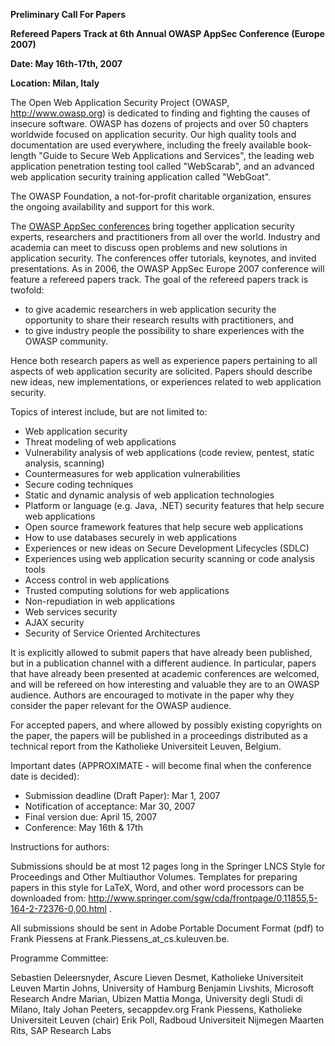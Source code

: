 <b>Preliminary Call For Papers

Refereed Papers Track at 6th Annual OWASP AppSec Conference (Europe
2007)

Date: May 16th-17th, 2007

Location: Milan, Italy</b>

The Open Web Application Security Project (OWASP,
<http://www.owasp.org>) is dedicated to finding and fighting the causes
of insecure software. OWASP has dozens of projects and over 50 chapters
worldwide focused on application security. Our high quality tools and
documentation are used everywhere, including the freely available
book-length "Guide to Secure Web Applications and Services", the leading
web application penetration testing tool called "WebScarab", and an
advanced web application security training application called "WebGoat".

The OWASP Foundation, a not-for-profit charitable organization, ensures
the ongoing availability and support for this work.

The [OWASP AppSec
conferences](:Category:OWASP_AppSec_Conference "wikilink") bring
together application security experts, researchers and practitioners
from all over the world. Industry and academia can meet to discuss open
problems and new solutions in application security. The conferences
offer tutorials, keynotes, and invited presentations. As in 2006, the
OWASP AppSec Europe 2007 conference will feature a refereed papers
track. The goal of the refereed papers track is twofold:

  - to give academic researchers in web application security the
    opportunity to share their research results with practitioners, and
  - to give industry people the possibility to share experiences with
    the OWASP community.

Hence both research papers as well as experience papers pertaining to
all aspects of web application security are solicited. Papers should
describe new ideas, new implementations, or experiences related to web
application security.

Topics of interest include, but are not limited to:

  - Web application security
  - Threat modeling of web applications
  - Vulnerability analysis of web applications (code review, pentest,
    static analysis, scanning)
  - Countermeasures for web application vulnerabilities
  - Secure coding techniques
  - Static and dynamic analysis of web application technologies
  - Platform or language (e.g. Java, .NET) security features that help
    secure web applications
  - Open source framework features that help secure web applications
  - How to use databases securely in web applications
  - Experiences or new ideas on Secure Development Lifecycles (SDLC)
  - Experiences using web application security scanning or code analysis
    tools
  - Access control in web applications
  - Trusted computing solutions for web applications
  - Non-repudiation in web applications
  - Web services security
  - AJAX security
  - Security of Service Oriented Architectures

It is explicitly allowed to submit papers that have already been
published, but in a publication channel with a different audience. In
particular, papers that have already been presented at academic
conferences are welcomed, and will be refereed on how interesting and
valuable they are to an OWASP audience. Authors are encouraged to
motivate in the paper why they consider the paper relevant for the OWASP
audience.

For accepted papers, and where allowed by possibly existing copyrights
on the paper, the papers will be published in a proceedings distributed
as a technical report from the Katholieke Universiteit Leuven, Belgium.

Important dates (APPROXIMATE - will become final when the conference
date is decided):

  - Submission deadline (Draft Paper): Mar 1, 2007
  - Notification of acceptance: Mar 30, 2007
  - Final version due: April 15, 2007
  - Conference: May 16th & 17th

Instructions for authors:

Submissions should be at most 12 pages long in the Springer LNCS Style
for Proceedings and Other Multiauthor Volumes. Templates for preparing
papers in this style for LaTeX, Word, and other word processors can be
downloaded from:
<http://www.springer.com/sgw/cda/frontpage/0,11855,5-164-2-72376-0,00.html>
.

All submissions should be sent in Adobe Portable Document Format (pdf)
to Frank Piessens at Frank.Piessens_at_cs.kuleuven.be.

Programme Committee:

Sebastien Deleersnyder, Ascure Lieven Desmet, Katholieke Universiteit
Leuven Martin Johns, University of Hamburg Benjamin Livshits, Microsoft
Research Andre Marian, Ubizen Mattia Monga, University degli Studi di
Milano, Italy Johan Peeters, secappdev.org Frank Piessens, Katholieke
Universiteit Leuven (chair) Erik Poll, Radboud Universiteit Nijmegen
Maarten Rits, SAP Research Labs